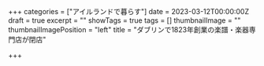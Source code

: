 +++
categories = ["アイルランドで暮らす"]
date = 2023-03-12T00:00:00Z
draft = true
excerpt = ""
showTags = true
tags = []
thumbnailImage = ""
thumbnailImagePosition = "left"
title = "ダブリンで1823年創業の楽譜・楽器専門店が閉店"

+++
<!--more-->